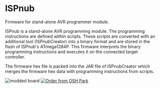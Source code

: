 ISPnub
======

Firmware for stand-alone AVR programmer module.

ISPnub is a stand-alone AVR programming module. The programming instructions
are defined within scripts. These scripts are converted with an additional
tool (ISPnubCreator) into a binary format and are stored in the flash of
ISPnub's ATmega1284P. This firmware interprets the binary programming
instructions and executes it on the connected target controller.
 
The firmware hex file is packed into the JAR file of ISPnubCreator which
merges the firmware hex data with programming instructions from scripts.
 
![modded board](https://cdn.rawgit.com/mgroel/ISPnub/master/board/ispnub_mod_pics.svg) <a href="https://oshpark.com/shared_projects/0ZfQJilI"><img src="https://oshpark.com/assets/badge-5b7ec47045b78aef6eb9d83b3bac6b1920de805e9a0c227658eac6e19a045b9c.png" alt="Order from OSH Park"></img></a>

